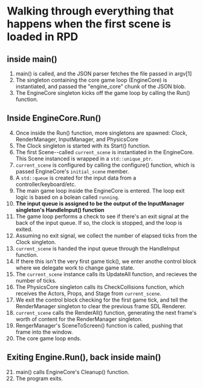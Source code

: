 # Walking through everything that happens when the first scene is loaded in RPD

##  inside main()
1. main() is called, and the JSON parser fetches the file passed in argv[1] 
2. The singleton containing the core game loop (EngineCore) is instantiated, and passed the "engine\_core" chunk of the JSON blob.
3. The EngineCore singleton kicks off the game loop by calling the Run() function.

## Inside EngineCore.Run()

4. Once inside the Run() function, more singletons are spawned: Clock, RenderManager, InputManager, and PhysicsCore
5. The Clock singleton is started with its Start() function.
6. The first Scene--called `current_scene` is instantiated in the EngineCore. This Scene instanced is wrapped in a `std::unique_ptr`.
7. `current_scene` is configured by calling the configure() function, which is passed EngineCore's `initial_scene` member.
8. A `std::queue` is created for the input data from a controller/keyboard/etc.
9. The main game loop inside the EngineCore is entered. The loop exit logic is based on a bolean called `running`.
10. **The input queue is assigned to be the output of the InputManager singleton's HandleInput() function**
11. The game loop performs a check to see if there's an exit signal at the back of the input queue. If so, the clock is stopped, and the loop is exited.
12. Assuming no exit signal, we collect the number of elapsed ticks from the Clock singleton.
13. `current_scene` is handed the input queue through the HandleInput function.
14. If there this isn't the very first game tick(), we enter anothe control block where we delegate work to change game state.
15. The `current_scene` instance calls its UpdateAll function, and recieves the number of ticks.
16. The PhysicsCore singleton calls its CheckCollisions function, which receives the Actors, Props, and Stage from `current_scene`.
17. We exit the control block checking for the first game tick, and tell the RenderManager singleton to clear the previous frame SDL Renderer.
18. `current_scene` calls the RenderAll() function, generating the next frame's worth of content for the RenderManager singleton.
19. RengerManager's SceneToScreen() function is called, pushing that frame into the window. 
20. The core game loop ends.

## Exiting Engine.Run(), back inside main()

21. main() calls EngineCore's Cleanup() function.
22. The program exits.

